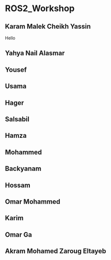 # ROS2_Workshop

## Karam Malek Cheikh Yassin
Hello

## Yahya Nail Alasmar 

## Yousef

## Usama

## Hager

## Salsabil

## Hamza

## Mohammed

## Backyanam

## Hossam

## Omar Mohammed

## Karim

## Omar Ga

## Akram Mohamed Zaroug Eltayeb
